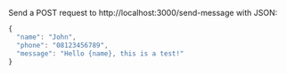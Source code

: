 Send a POST request to http://localhost:3000/send-message with JSON:

```javascript
{
  "name": "John",
  "phone": "08123456789",
  "message": "Hello {name}, this is a test!"
}
```

